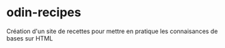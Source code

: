 # odin-recipes

Création d'un site de recettes pour mettre en pratique les connaisances de bases sur HTML